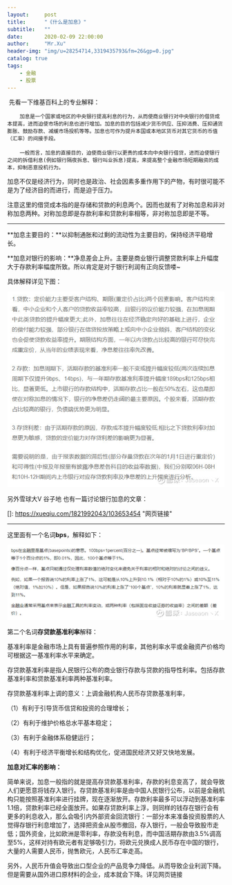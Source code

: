 ```yaml
---
layout:     post
title:      "《什么是加息》"
subtitle:   ""
date:       2020-02-09 22:00:00
author:     "Mr.Xu"
header-img: "img/u=28254714,3319435793&fm=26&gp=0.jpg"
catalog: true
tags:
    - 金融
	- 股票 
---
```


​		先看一下维基百科上的专业解释：

 		加息是一个国家或地区的中央银行提高利息的行为，从而使商业银行对中央银行的借贷成本提高，进而迫使市场的利息也进行增加。加息的目的包括减少货币供应、压抑消费、压抑通货膨胀、鼓励存款、减缓市场投机等等。加息也可作为提升本国或本地区货币对其它货币的币值（汇率）的间接手段。

 		一般而言，加息的直接目的，迫使商业银行以更贵的成本向中央银行借贷，进而迫使银行之间的拆借利息(例如银行隔夜拆息、银行叫业拆息)提高，来提高整个金融市场短期融资的成本，抑制恶意投机行为。

​		加息不仅是经济行为，同时也是政治、社会因素多重作用下的产物，有时很可能不是为了经济目的而进行，而是迫于压力。

​		注意这里的借贷成本指的是存储和贷款的利息两个。因而也就有了对称加息和非对称加息两种。对称加息即是存款利率和贷款利率相等，非对称加息即是不等。

------

**加息主要目的：**以抑制通胀和过剩的流动性为主要目的，保持经济平稳增长。

**加息对银行的影响：**净息差会上升。主要是商业银行调整贷款利率上升幅度大于存款利率幅度所致。所以肯定是对于银行利润有正向反馈喽~

具体解释详见下图：

![](\img\17399af2e3021d2e3fed1cf0.png!custom660.jpg)



  另外雪球大V 谷子地 也有一篇讨论银行加息的文章： 

[]: https://xueqiu.com/1821992043/103653454	"网页链接"

------

  这里面有一个名词**bps**，解释如下：

![](\img\17399b5590b21ea33feeadf6.png!custom660.jpg)

  第二个名词**存贷款基准利率**解释：

​		基准利率是金融市场上具有普遍参照作用的利率，其他利率水平或金融资产价格均可根据这一基准利率水平来确定。

​		存贷款基准利率是指人民银行公布的商业银行存款与贷款的指导性利率。包括存款基准利率和贷款基准利率两种基准利率。

存贷款基准利率上调的意义：上调金融机构人民币存贷款基准利率，

  （1）有利于引导货币信贷和投资的合理增长；

  （2）有利于维护价格总水平基本稳定；

  （3）有利于金融体系稳健运行；

  （4）有利于经济平衡增长和结构优化，促进国民经济又好又快地发展。



**加息对汇率的影响：**

​		简单来说，加息一般指的就是提高存贷款基准利率，存款的利息变高了，就会导致人们更愿意将钱存入银行。存贷款基准利率是由中国人民银行公布，以前是金融机构只能按照基准利率进行挂牌，现在逐渐放开。存款利率最多可以浮动到基准利率1.1倍，贷款利率已经全面放开。
​		如果存贷款利率上浮，则同样的钱存在银行会有更多的利息收入，那么会吸引内外部资金回流银行：一部分本来准备投资股票的人觉得存银行利息增加了，选择把资金从股市撤回，存入银行，一般会导致股市走低；国外资金，比如欧洲是零利率，存款没有利息，而中国活期存款由3.5%调高至5%，这样对持有欧元者有足够吸引力，将欧元兑换成人民币存在中国的银行，大量的人需要人民币，抛售欧元，人民币汇率走高。

​		另外，人民币升值会导致出口型企业的产品竞争力降低。从而导致企业利润下降。但是需要从国外进口原材料的企业，成本就会下降。详见网页链接

